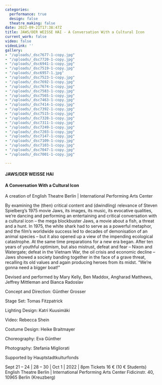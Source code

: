 ```yaml
---
categories:
  performance: true
  design: false
  theatre_making: false
date: 2022-09-21T17:38:47Z
title: JAWS/DER WEISSE HAI - A Conversation With a Cultural Icon
current_work: false
video: false
videoLink: ''
gallery:
- "/uploads/_dsc7677-1-copy.jpg"
- "/uploads/_dsc7720-1-copy.jpg"
- "/uploads/_dsc6941-1-copy.jpg"
- "/uploads/_dsc7519-1-copy.jpg"
- "/uploads/_dsc6957-1.jpg"
- "/uploads/_dsc7523-1-copy.jpg"
- "/uploads/_dsc7692-1-copy.jpg"
- "/uploads/_dsc7674-1-copy.jpg"
- "/uploads/_dsc7583-1-copy.jpg"
- "/uploads/_dsc7565-1-copy.jpg"
- "/uploads/_dsc7463-1-copy.jpg"
- "/uploads/_dsc7414-1-copy.jpg"
- "/uploads/_dsc7392-1-copy.jpg"
- "/uploads/_dsc7515-1-copy.jpg"
- "/uploads/_dsc7328-1-copy.jpg"
- "/uploads/_dsc7311-1-copy.jpg"
- "/uploads/_dsc7249-1-copy.jpg"
- "/uploads/_dsc7203-1-copy.jpg"
- "/uploads/_dsc7147-1-copy.jpg"
- "/uploads/_dsc7109-1-copy.jpg"
- "/uploads/_dsc7103-1-copy.jpg"
- "/uploads/_dsc7047-1-copy.jpg"
- "/uploads/_dsc7001-1-copy.jpg"

---
```

#### JAWS/DER WEISSE HAI  

#### A Conversation With a Cultural Icon

A creation of English Theatre Berlin | International Performing Arts Center

By examining the (then) critical content and (dwindling) relevance of Steven Spielberg’s 1975 movie Jaws, its images, its music, its evocative qualities, we’re dancing and performing an entertaining and critical conversation with a cultural icon – the mega blockbuster Jaws, a movie about a fish, a threat and a hunt. In 1975, the white shark had to serve as a powerful metaphor, and the film’s worldwide success led to decades of demonisation of an animal species – but it also opened up a view of the impending ecological catastrophe. At the same time preparations for a new era began. After ten years of youthful optimism, but also mistrust, defeat and fear – Nixon and Watergate; defeat in the Vietnam War, the oil crisis and economic decline – Jaws showed a society banding together in the face of a grave threat, recalling its old values and again producing heroes from its midst. “We’re gonna need a bigger boat!” 

Devised and performed by Mary Kelly, Ben Maddox, Angharad Matthews, Jeffrey Mittleman and Bianca Radoslav  

Concept and Direction: Günther Grosser 

Stage Set: Tomas Fitzpatrick 

Lighting Design: Katri Kuusimäki 

Video: Rebecca Shein 

Costume Design: Heike Braitmayer 

Choreography: Eva Günther 

Photography: Stefania Migliorati 

Supported by Hauptstadtkulturfonds 

Sept 21 – 24 | 28 – 30 | Oct 1 | 2022 | 8pm Tickets 16 € (10 € Students) English Theatre Berlin | International Performing Arts Center Fidicinstr. 40, 10965 Berlin (Kreuzberg)